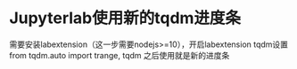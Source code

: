 # Jupyterlab使用新的tqdm进度条

需要安装labextension（这一步需要nodejs>=10），开启labextension
tqdm设置from tqdm.auto import trange, tqdm
之后使用就是新的进度条

